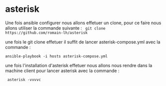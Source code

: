 # asterisk

Une fois ansible configurer nous allons effetuer un clone, pour ce faire nous allons utiliser la commande suivante : 
``` git clone https://github.com/romain-lh/asterisk``` 

une fois le git clone effetuer il suffit de lancer asterisk-compose.yml avec la commande : 

```ansible-playbook -i hosts asterisk-compose.yml```

une fois l'installation d'asterisk effetuer nous allons nous rendre dans la machine client pour lancer asterisk avec la commande : 

``` asterisk -vvvvc```
